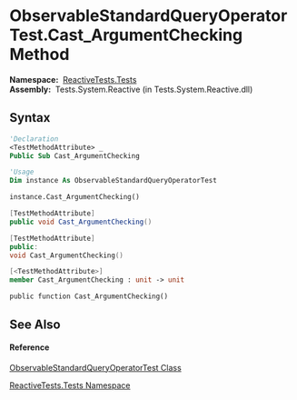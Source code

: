 # ObservableStandardQueryOperatorTest.Cast\_ArgumentChecking Method

**Namespace:**  [ReactiveTests.Tests](ReactiveTests.Tests\ReactiveTests.Tests.md)  
**Assembly:**  Tests.System.Reactive (in Tests.System.Reactive.dll)

## Syntax

```vb
'Declaration
<TestMethodAttribute> _
Public Sub Cast_ArgumentChecking
```

```vb
'Usage
Dim instance As ObservableStandardQueryOperatorTest

instance.Cast_ArgumentChecking()
```

```csharp
[TestMethodAttribute]
public void Cast_ArgumentChecking()
```

```c++
[TestMethodAttribute]
public:
void Cast_ArgumentChecking()
```

```fsharp
[<TestMethodAttribute>]
member Cast_ArgumentChecking : unit -> unit 
```

```jscript
public function Cast_ArgumentChecking()
```

## See Also

#### Reference

[ObservableStandardQueryOperatorTest Class](ObservableStandardQueryOperatorTest\ObservableStandardQueryOperatorTest.md)

[ReactiveTests.Tests Namespace](ReactiveTests.Tests\ReactiveTests.Tests.md)




